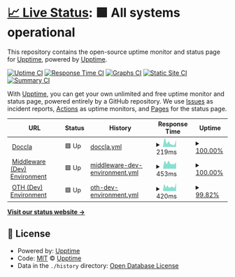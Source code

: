 # [📈 Live Status](https://upptime.github.io/upptime): <!--live status--> **🟩 All systems operational**

This repository contains the open-source uptime monitor and status page for [Upptime](https://upptime.js.org), powered by [Upptime](https://github.com/upptime/upptime).

[![Uptime CI](https://github.com/mhuzaifahkhan/status/workflows/Uptime%20CI/badge.svg)](https://github.com/mhuzaifahkhan/status/actions?query=workflow%3A%22Uptime+CI%22)
[![Response Time CI](https://github.com/mhuzaifahkhan/status/workflows/Response%20Time%20CI/badge.svg)](https://github.com/mhuzaifahkhan/status/actions?query=workflow%3A%22Response+Time+CI%22)
[![Graphs CI](https://github.com/mhuzaifahkhan/status/workflows/Graphs%20CI/badge.svg)](https://github.com/mhuzaifahkhan/status/actions?query=workflow%3A%22Graphs+CI%22)
[![Static Site CI](https://github.com/mhuzaifahkhan/status/workflows/Static%20Site%20CI/badge.svg)](https://github.com/mhuzaifahkhan/status/actions?query=workflow%3A%22Static+Site+CI%22)
[![Summary CI](https://github.com/mhuzaifahkhan/status/workflows/Summary%20CI/badge.svg)](https://github.com/mhuzaifahkhan/status/actions?query=workflow%3A%22Summary+CI%22)

With [Upptime](https://upptime.js.org), you can get your own unlimited and free uptime monitor and status page, powered entirely by a GitHub repository. We use [Issues](https://github.com/upptime/upptime/issues) as incident reports, [Actions](https://github.com/mhuzaifahkhan/status/actions) as uptime monitors, and [Pages](https://upptime.github.io/upptime) for the status page.

<!--start: status pages-->
<!-- This summary is generated by Upptime (https://github.com/upptime/upptime) -->
<!-- Do not edit this manually, your changes will be overwritten -->
<!-- prettier-ignore -->
| URL | Status | History | Response Time | Uptime |
| --- | ------ | ------- | ------------- | ------ |
| <img alt="" src="https://icons.duckduckgo.com/ip3/www.doccla.com.ico" height="13"> [Doccla](https://www.doccla.com) | 🟩 Up | [doccla.yml](https://github.com/mhuzaifahkhan/status/commits/HEAD/history/doccla.yml) | <details><summary><img alt="Response time graph" src="./graphs/doccla/response-time-week.png" height="20"> 219ms</summary><br><a href="https://mhuzaifahkhan.github.io/status/history/doccla"><img alt="Response time 260" src="https://img.shields.io/endpoint?url=https%3A%2F%2Fraw.githubusercontent.com%2Fmhuzaifahkhan%2Fstatus%2FHEAD%2Fapi%2Fdoccla%2Fresponse-time.json"></a><br><a href="https://mhuzaifahkhan.github.io/status/history/doccla"><img alt="24-hour response time 342" src="https://img.shields.io/endpoint?url=https%3A%2F%2Fraw.githubusercontent.com%2Fmhuzaifahkhan%2Fstatus%2FHEAD%2Fapi%2Fdoccla%2Fresponse-time-day.json"></a><br><a href="https://mhuzaifahkhan.github.io/status/history/doccla"><img alt="7-day response time 219" src="https://img.shields.io/endpoint?url=https%3A%2F%2Fraw.githubusercontent.com%2Fmhuzaifahkhan%2Fstatus%2FHEAD%2Fapi%2Fdoccla%2Fresponse-time-week.json"></a><br><a href="https://mhuzaifahkhan.github.io/status/history/doccla"><img alt="30-day response time 260" src="https://img.shields.io/endpoint?url=https%3A%2F%2Fraw.githubusercontent.com%2Fmhuzaifahkhan%2Fstatus%2FHEAD%2Fapi%2Fdoccla%2Fresponse-time-month.json"></a><br><a href="https://mhuzaifahkhan.github.io/status/history/doccla"><img alt="1-year response time 260" src="https://img.shields.io/endpoint?url=https%3A%2F%2Fraw.githubusercontent.com%2Fmhuzaifahkhan%2Fstatus%2FHEAD%2Fapi%2Fdoccla%2Fresponse-time-year.json"></a></details> | <details><summary><a href="https://mhuzaifahkhan.github.io/status/history/doccla">100.00%</a></summary><a href="https://mhuzaifahkhan.github.io/status/history/doccla"><img alt="All-time uptime 100.00%" src="https://img.shields.io/endpoint?url=https%3A%2F%2Fraw.githubusercontent.com%2Fmhuzaifahkhan%2Fstatus%2FHEAD%2Fapi%2Fdoccla%2Fuptime.json"></a><br><a href="https://mhuzaifahkhan.github.io/status/history/doccla"><img alt="24-hour uptime 100.00%" src="https://img.shields.io/endpoint?url=https%3A%2F%2Fraw.githubusercontent.com%2Fmhuzaifahkhan%2Fstatus%2FHEAD%2Fapi%2Fdoccla%2Fuptime-day.json"></a><br><a href="https://mhuzaifahkhan.github.io/status/history/doccla"><img alt="7-day uptime 100.00%" src="https://img.shields.io/endpoint?url=https%3A%2F%2Fraw.githubusercontent.com%2Fmhuzaifahkhan%2Fstatus%2FHEAD%2Fapi%2Fdoccla%2Fuptime-week.json"></a><br><a href="https://mhuzaifahkhan.github.io/status/history/doccla"><img alt="30-day uptime 100.00%" src="https://img.shields.io/endpoint?url=https%3A%2F%2Fraw.githubusercontent.com%2Fmhuzaifahkhan%2Fstatus%2FHEAD%2Fapi%2Fdoccla%2Fuptime-month.json"></a><br><a href="https://mhuzaifahkhan.github.io/status/history/doccla"><img alt="1-year uptime 100.00%" src="https://img.shields.io/endpoint?url=https%3A%2F%2Fraw.githubusercontent.com%2Fmhuzaifahkhan%2Fstatus%2FHEAD%2Fapi%2Fdoccla%2Fuptime-year.json"></a></details>
| <img alt="" src="https://icons.duckduckgo.com/ip3/dev.mw.doccla.com.ico" height="13"> [Middleware (Dev) Environment](https://dev.mw.doccla.com/) | 🟩 Up | [middleware-dev-environment.yml](https://github.com/mhuzaifahkhan/status/commits/HEAD/history/middleware-dev-environment.yml) | <details><summary><img alt="Response time graph" src="./graphs/middleware-dev-environment/response-time-week.png" height="20"> 453ms</summary><br><a href="https://mhuzaifahkhan.github.io/status/history/middleware-dev-environment"><img alt="Response time 452" src="https://img.shields.io/endpoint?url=https%3A%2F%2Fraw.githubusercontent.com%2Fmhuzaifahkhan%2Fstatus%2FHEAD%2Fapi%2Fmiddleware-dev-environment%2Fresponse-time.json"></a><br><a href="https://mhuzaifahkhan.github.io/status/history/middleware-dev-environment"><img alt="24-hour response time 488" src="https://img.shields.io/endpoint?url=https%3A%2F%2Fraw.githubusercontent.com%2Fmhuzaifahkhan%2Fstatus%2FHEAD%2Fapi%2Fmiddleware-dev-environment%2Fresponse-time-day.json"></a><br><a href="https://mhuzaifahkhan.github.io/status/history/middleware-dev-environment"><img alt="7-day response time 453" src="https://img.shields.io/endpoint?url=https%3A%2F%2Fraw.githubusercontent.com%2Fmhuzaifahkhan%2Fstatus%2FHEAD%2Fapi%2Fmiddleware-dev-environment%2Fresponse-time-week.json"></a><br><a href="https://mhuzaifahkhan.github.io/status/history/middleware-dev-environment"><img alt="30-day response time 452" src="https://img.shields.io/endpoint?url=https%3A%2F%2Fraw.githubusercontent.com%2Fmhuzaifahkhan%2Fstatus%2FHEAD%2Fapi%2Fmiddleware-dev-environment%2Fresponse-time-month.json"></a><br><a href="https://mhuzaifahkhan.github.io/status/history/middleware-dev-environment"><img alt="1-year response time 452" src="https://img.shields.io/endpoint?url=https%3A%2F%2Fraw.githubusercontent.com%2Fmhuzaifahkhan%2Fstatus%2FHEAD%2Fapi%2Fmiddleware-dev-environment%2Fresponse-time-year.json"></a></details> | <details><summary><a href="https://mhuzaifahkhan.github.io/status/history/middleware-dev-environment">100.00%</a></summary><a href="https://mhuzaifahkhan.github.io/status/history/middleware-dev-environment"><img alt="All-time uptime 100.00%" src="https://img.shields.io/endpoint?url=https%3A%2F%2Fraw.githubusercontent.com%2Fmhuzaifahkhan%2Fstatus%2FHEAD%2Fapi%2Fmiddleware-dev-environment%2Fuptime.json"></a><br><a href="https://mhuzaifahkhan.github.io/status/history/middleware-dev-environment"><img alt="24-hour uptime 100.00%" src="https://img.shields.io/endpoint?url=https%3A%2F%2Fraw.githubusercontent.com%2Fmhuzaifahkhan%2Fstatus%2FHEAD%2Fapi%2Fmiddleware-dev-environment%2Fuptime-day.json"></a><br><a href="https://mhuzaifahkhan.github.io/status/history/middleware-dev-environment"><img alt="7-day uptime 100.00%" src="https://img.shields.io/endpoint?url=https%3A%2F%2Fraw.githubusercontent.com%2Fmhuzaifahkhan%2Fstatus%2FHEAD%2Fapi%2Fmiddleware-dev-environment%2Fuptime-week.json"></a><br><a href="https://mhuzaifahkhan.github.io/status/history/middleware-dev-environment"><img alt="30-day uptime 100.00%" src="https://img.shields.io/endpoint?url=https%3A%2F%2Fraw.githubusercontent.com%2Fmhuzaifahkhan%2Fstatus%2FHEAD%2Fapi%2Fmiddleware-dev-environment%2Fuptime-month.json"></a><br><a href="https://mhuzaifahkhan.github.io/status/history/middleware-dev-environment"><img alt="1-year uptime 100.00%" src="https://img.shields.io/endpoint?url=https%3A%2F%2Fraw.githubusercontent.com%2Fmhuzaifahkhan%2Fstatus%2FHEAD%2Fapi%2Fmiddleware-dev-environment%2Fuptime-year.json"></a></details>
| <img alt="" src="https://icons.duckduckgo.com/ip3/doccla-dev.oth.io.ico" height="13"> [OTH (Dev) Environment](https://doccla-dev.oth.io/clinician/login/auth) | 🟩 Up | [oth-dev-environment.yml](https://github.com/mhuzaifahkhan/status/commits/HEAD/history/oth-dev-environment.yml) | <details><summary><img alt="Response time graph" src="./graphs/oth-dev-environment/response-time-week.png" height="20"> 420ms</summary><br><a href="https://mhuzaifahkhan.github.io/status/history/oth-dev-environment"><img alt="Response time 418" src="https://img.shields.io/endpoint?url=https%3A%2F%2Fraw.githubusercontent.com%2Fmhuzaifahkhan%2Fstatus%2FHEAD%2Fapi%2Foth-dev-environment%2Fresponse-time.json"></a><br><a href="https://mhuzaifahkhan.github.io/status/history/oth-dev-environment"><img alt="24-hour response time 742" src="https://img.shields.io/endpoint?url=https%3A%2F%2Fraw.githubusercontent.com%2Fmhuzaifahkhan%2Fstatus%2FHEAD%2Fapi%2Foth-dev-environment%2Fresponse-time-day.json"></a><br><a href="https://mhuzaifahkhan.github.io/status/history/oth-dev-environment"><img alt="7-day response time 420" src="https://img.shields.io/endpoint?url=https%3A%2F%2Fraw.githubusercontent.com%2Fmhuzaifahkhan%2Fstatus%2FHEAD%2Fapi%2Foth-dev-environment%2Fresponse-time-week.json"></a><br><a href="https://mhuzaifahkhan.github.io/status/history/oth-dev-environment"><img alt="30-day response time 418" src="https://img.shields.io/endpoint?url=https%3A%2F%2Fraw.githubusercontent.com%2Fmhuzaifahkhan%2Fstatus%2FHEAD%2Fapi%2Foth-dev-environment%2Fresponse-time-month.json"></a><br><a href="https://mhuzaifahkhan.github.io/status/history/oth-dev-environment"><img alt="1-year response time 418" src="https://img.shields.io/endpoint?url=https%3A%2F%2Fraw.githubusercontent.com%2Fmhuzaifahkhan%2Fstatus%2FHEAD%2Fapi%2Foth-dev-environment%2Fresponse-time-year.json"></a></details> | <details><summary><a href="https://mhuzaifahkhan.github.io/status/history/oth-dev-environment">99.82%</a></summary><a href="https://mhuzaifahkhan.github.io/status/history/oth-dev-environment"><img alt="All-time uptime 99.93%" src="https://img.shields.io/endpoint?url=https%3A%2F%2Fraw.githubusercontent.com%2Fmhuzaifahkhan%2Fstatus%2FHEAD%2Fapi%2Foth-dev-environment%2Fuptime.json"></a><br><a href="https://mhuzaifahkhan.github.io/status/history/oth-dev-environment"><img alt="24-hour uptime 100.00%" src="https://img.shields.io/endpoint?url=https%3A%2F%2Fraw.githubusercontent.com%2Fmhuzaifahkhan%2Fstatus%2FHEAD%2Fapi%2Foth-dev-environment%2Fuptime-day.json"></a><br><a href="https://mhuzaifahkhan.github.io/status/history/oth-dev-environment"><img alt="7-day uptime 99.82%" src="https://img.shields.io/endpoint?url=https%3A%2F%2Fraw.githubusercontent.com%2Fmhuzaifahkhan%2Fstatus%2FHEAD%2Fapi%2Foth-dev-environment%2Fuptime-week.json"></a><br><a href="https://mhuzaifahkhan.github.io/status/history/oth-dev-environment"><img alt="30-day uptime 99.93%" src="https://img.shields.io/endpoint?url=https%3A%2F%2Fraw.githubusercontent.com%2Fmhuzaifahkhan%2Fstatus%2FHEAD%2Fapi%2Foth-dev-environment%2Fuptime-month.json"></a><br><a href="https://mhuzaifahkhan.github.io/status/history/oth-dev-environment"><img alt="1-year uptime 99.93%" src="https://img.shields.io/endpoint?url=https%3A%2F%2Fraw.githubusercontent.com%2Fmhuzaifahkhan%2Fstatus%2FHEAD%2Fapi%2Foth-dev-environment%2Fuptime-year.json"></a></details>

<!--end: status pages-->

[**Visit our status website →**](https://upptime.github.io/upptime)

## 📄 License

- Powered by: [Upptime](https://github.com/upptime/upptime)
- Code: [MIT](./LICENSE) © [Upptime](https://upptime.js.org)
- Data in the `./history` directory: [Open Database License](https://opendatacommons.org/licenses/odbl/1-0/)
